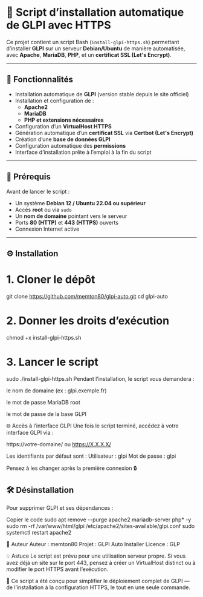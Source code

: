 # 🚀 Script d’installation automatique de GLPI avec HTTPS

Ce projet contient un script Bash (`install-glpi-https.sh`) permettant d’installer **GLPI** sur un serveur **Debian/Ubuntu** de manière automatisée, avec **Apache**, **MariaDB**, **PHP**, et un **certificat SSL (Let's Encrypt)**.

---

## 🧠 Fonctionnalités

- Installation automatique de **GLPI** (version stable depuis le site officiel)
- Installation et configuration de :
  - **Apache2**
  - **MariaDB**
  - **PHP et extensions nécessaires**
- Configuration d’un **VirtualHost HTTPS**
- Génération automatique d’un **certificat SSL** via **Certbot (Let's Encrypt)**
- Création d’une **base de données GLPI**
- Configuration automatique des **permissions**
- Interface d’installation prête à l’emploi à la fin du script

---

## 🧩 Prérequis

Avant de lancer le script :

- Un système **Debian 12 / Ubuntu 22.04 ou supérieur**
- Accès **root** ou via `sudo`
- Un **nom de domaine** pointant vers le serveur
- Ports **80 (HTTP)** et **443 (HTTPS)** ouverts
- Connexion Internet active

---

## ⚙️ Installation

# 1. Cloner le dépôt

git clone https://github.com/memton80/glpi-auto.git
cd glpi-auto
# 2. Donner les droits d’exécution
chmod +x install-glpi-https.sh

# 3. Lancer le script
sudo ./install-glpi-https.sh
Pendant l’installation, le script vous demandera :

le nom de domaine (ex : glpi.exemple.fr)

le mot de passe MariaDB root

le mot de passe de la base GLPI

🌐 Accès à l’interface GLPI
Une fois le script terminé, accédez à votre interface GLPI via :

https://votre-domaine/ ou https://X.X.X.X/

Les identifiants par défaut sont :
Utilisateur : glpi
Mot de passe : glpi

Pensez à les changer après la première connexion 🔒

## 🛠️ Désinstallation
Pour supprimer GLPI et ses dépendances :

Copier le code
sudo apt remove --purge apache2 mariadb-server php* -y
sudo rm -rf /var/www/html/glpi /etc/apache2/sites-available/glpi.conf
sudo systemctl restart apache2

🪪 Auteur
Auteur : memton80
Projet : GLPI Auto Installer
Licence : GLP

💡 Astuce
Le script est prévu pour une utilisation serveur propre.
Si vous avez déjà un site sur le port 443, pensez à créer un VirtualHost distinct ou à modifier le port HTTPS avant l’exécution.

🧰 Ce script a été conçu pour simplifier le déploiement complet de GLPI — de l’installation à la configuration HTTPS, le tout en une seule commande.
